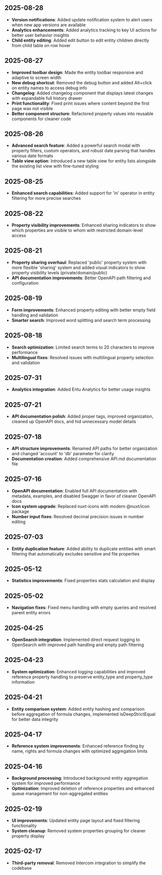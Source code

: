 ## 2025-08-28
- **Version notifications**: Added update notification system to alert users when new app versions are available
- **Analytics enhancements**: Added analytics tracking to key UI actions for better user behavior insights
- **Child entity editing**: Added edit button to edit entity children directly from child table on row hover

## 2025-08-27
- **Improved toolbar design**: Made the entity toolbar responsive and adaptive to screen width
- **New debug shortcut**: Removed the debug button and added Alt+click on entity names to access debug info
- **Changelog**: Added changelog component that displays latest changes with expandable full history drawer
- **Print functionality**: Fixed print issues where content beyond the first page was not visible
- **Better component structure**: Refactored property values into reusable components for cleaner code

## 2025-08-26
- **Advanced search feature**: Added a powerful search modal with property filters, custom operators, and robust date parsing that handles various date formats
- **Table view option**: Introduced a new table view for entity lists alongside the existing list view with fine-tuned styling

## 2025-08-25
- **Enhanced search capabilities**: Added support for 'in' operator in entity filtering for more precise searches

## 2025-08-22
- **Property visibility improvements**: Enhanced sharing indicators to show which properties are visible to whom with restricted domain-level access

## 2025-08-21
- **Property sharing overhaul**: Replaced 'public' property system with more flexible 'sharing' system and added visual indicators to show property visibility levels (private/domain/public)
- **API documentation improvements**: Better OpenAPI path filtering and configuration

## 2025-08-19
- **Form improvements**: Enhanced property editing with better empty field handling and validation
- **Smarter search**: Improved word splitting and search term processing

## 2025-08-18
- **Search optimization**: Limited search terms to 20 characters to improve performance
- **Multilingual fixes**: Resolved issues with multilingual property selection and validation

## 2025-07-31
- **Analytics integration**: Added Entu Analytics for better usage insights

## 2025-07-21
- **API documentation polish**: Added proper tags, improved organization, cleaned up OpenAPI docs, and hid unnecessary model details

## 2025-07-18
- **API structure improvements**: Renamed API paths for better organization and changed 'account' to 'db' parameter for clarity
- **Documentation creation**: Added comprehensive API.md documentation file

## 2025-07-16
- **OpenAPI documentation**: Enabled full API documentation with metadata, examples, and disabled Swagger in favor of cleaner OpenAPI docs
- **Icon system upgrade**: Replaced nuxt-icons with modern @nuxt/icon package
- **Number input fixes**: Resolved decimal precision issues in number editing

## 2025-07-03
- **Entity duplication feature**: Added ability to duplicate entities with smart filtering that automatically excludes sensitive and file properties

## 2025-05-12
- **Statistics improvements**: Fixed properties stats calculation and display

## 2025-05-02
- **Navigation fixes**: Fixed menu handling with empty queries and resolved parent entity errors

## 2025-04-25
- **OpenSearch integration**: Implemented direct request logging to OpenSearch with improved path handling and empty path filtering

## 2025-04-23
- **System optimization**: Enhanced logging capabilities and improved reference property handling to preserve entity_type and property_type information

## 2025-04-21
- **Entity comparison system**: Added entity hashing and comparison before aggregation of formula changes, implemented isDeepStrictEqual for better data integrity

## 2025-04-17
- **Reference system improvements**: Enhanced reference finding by name, rights and formula changes with optimized aggregation limits

## 2025-04-16
- **Background processing**: Introduced background entity aggregation system for improved performance
- **Optimization**: Improved deletion of reference properties and enhanced queue management for non-aggregated entities

## 2025-02-19
- **UI improvements**: Updated entity page layout and fixed filtering functionality
- **System cleanup**: Removed system properties grouping for cleaner property display

## 2025-02-17
- **Third-party removal**: Removed Intercom integration to simplify the codebase

